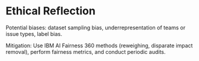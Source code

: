 # Ethical Reflection

Potential biases: dataset sampling bias, underrepresentation of teams or issue types, label bias.

Mitigation: Use IBM AI Fairness 360 methods (reweighing, disparate impact removal), perform fairness metrics, and conduct periodic audits.